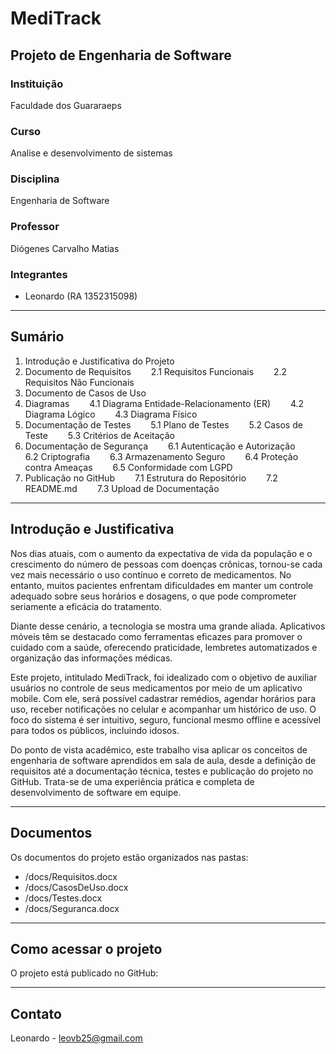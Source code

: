 # MediTrack

## Projeto de Engenharia de Software

### Instituição  
Faculdade dos Guararaeps

### Curso  
Analise e desenvolvimento de sistemas

### Disciplina  
Engenharia de Software

### Professor  
Diógenes Carvalho Matias

### Integrantes  
- Leonardo (RA 1352315098)  

---

## Sumário  
1. Introdução e Justificativa do Projeto
2. Documento de Requisitos
  2.1 Requisitos Funcionais
  2.2 Requisitos Não Funcionais
3. Documento de Casos de Uso
4. Diagramas
  4.1 Diagrama Entidade-Relacionamento (ER)
  4.2 Diagrama Lógico
  4.3 Diagrama Físico
5. Documentação de Testes
  5.1 Plano de Testes
  5.2 Casos de Teste
  5.3 Critérios de Aceitação
6. Documentação de Segurança
  6.1 Autenticação e Autorização
  6.2 Criptografia
  6.3 Armazenamento Seguro
  6.4 Proteção contra Ameaças
  6.5 Conformidade com LGPD
7. Publicação no GitHub
  7.1 Estrutura do Repositório
  7.2 README.md
  7.3 Upload de Documentação



---

## Introdução e Justificativa  
Nos dias atuais, com o aumento da expectativa de vida da população e o crescimento do número de pessoas com doenças crônicas, tornou-se cada vez mais necessário o uso contínuo e correto de medicamentos. No entanto, muitos pacientes enfrentam dificuldades em manter um controle adequado sobre seus horários e dosagens, o que pode comprometer seriamente a eficácia do tratamento.

Diante desse cenário, a tecnologia se mostra uma grande aliada. Aplicativos móveis têm se destacado como ferramentas eficazes para promover o cuidado com a saúde, oferecendo praticidade, lembretes automatizados e organização das informações médicas.

Este projeto, intitulado MediTrack, foi idealizado com o objetivo de auxiliar usuários no controle de seus medicamentos por meio de um aplicativo mobile. Com ele, será possível cadastrar remédios, agendar horários para uso, receber notificações no celular e acompanhar um histórico de uso. O foco do sistema é ser intuitivo, seguro, funcional mesmo offline e acessível para todos os públicos, incluindo idosos.

Do ponto de vista acadêmico, este trabalho visa aplicar os conceitos de engenharia de software aprendidos em sala de aula, desde a definição de requisitos até a documentação técnica, testes e publicação do projeto no GitHub. Trata-se de uma experiência prática e completa de desenvolvimento de software em equipe.


---

## Documentos  
Os documentos do projeto estão organizados nas pastas:  
- /docs/Requisitos.docx  
- /docs/CasosDeUso.docx  
- /docs/Testes.docx  
- /docs/Seguranca.docx

---

## Como acessar o projeto  
O projeto está publicado no GitHub:  

---

## Contato  
Leonardo - leovb25@gmail.com
